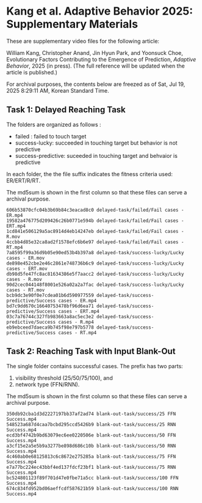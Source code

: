 # Kang et al. Adaptive Behavior 2025: Supplementary Materials

These are supplementary video files for the following article:

William Kang, Christopher Anand, Jin Hyun Park, and Yoonsuck Choe, Evolutionary Factors Contributing to the Emergence of Prediction, *Adaptive Behavior*, 2025 (in press). (The full reference will be updated when the article is published.)

For archival purposes, the contents below are freezed as of Sat, Jul 19, 2025  8:29:11 AM, Korean Standard Time.

## Task 1: Delayed Reaching Task

The folders are organized as follows :
* failed : failed to touch target
* success-lucky: succeeded in touching target but behavior is not predictive
* success-predictive: suceeded in touching target and behvaior is predictive

In each folder, the the file suffix indicates the fitness criteria used: ER/ERT/R/RT.

The md5sum is shown in the first column so that these files can serve a archival purpose.

```
606b53870cfc04b3b69b84c3eacad8c0 delayed-task/failed/Fail cases - ER.mp4
19582a476775d209426c26b0771e594b delayed-task/failed/Fail cases - ERT.mp4
1cd841e506129a5ac8914d4eb14247eb delayed-task/failed/Fail cases - R.mov
4ccbb4d85e32ca8ad2f1578efc6b6e97 delayed-task/failed/Fail cases - RT.mp4
7a8595f99a36d9b05e90ed53b4b397a8 delayed-task/success-lucky/Lucky cases - ER.mov
de898e452cbe2e46c2861e748736b6c9 delayed-task/success-lucky/Lucky cases - ERT.mov
db98d5fe47fc8ac81634386e5f7aacc2 delayed-task/success-lucky/Lucky cases - R.mov
90d2cec044148f8001e526a02a2a7fac delayed-task/success-lucky/Lucky cases - RT.mov
bcb9dc3e90f0e7cdea01b6d590977559 delayed-task/success-predictive/Success cases - ER.mp4
bd7c9dd670c16640753478bf96d6ea71 delayed-task/success-predictive/Success cases - ERT.mp4
03c7a76744c327fb983663a8ac5ec3e2 delayed-task/success-predictive/Success cases - R.mp4
eb9ebceed7daeca9b745f98e797b5778 delayed-task/success-predictive/Success cases - RT.mp4
```

## Task 2: Reaching Task with Input Blank-Out

The single folder contains successful cases. The prefix has two parts: 
1. visibility threshold (25/50/75/100), and 
1. network type (FFN/RNN).

The md5sum is shown in the first column so that these files can serve a archival purpose.

```
350db92cba1d3d2227197bb37af2ad74 blank-out-task/success/25 FFN Success.mp4
548523a687d4caa7bcbd295ccd5426b9 blank-out-task/success/25 RNN Success.mp4
ecd3bf4742b9bd63079ec6ee0220506e blank-out-task/success/50 FFN Success.mp4
a3cf15e2a5e5b9a3277be898d686c10b blank-out-task/success/50 RNN Success.mp4
4c460ab0e68125813c6c8672e275285a blank-out-task/success/75 FFN Success.mp4
e7a77bc224ec43bbf4ed137fdcf23bf1 blank-out-task/success/75 RNN Success.mp4
bc524801123f89f701d47e0fbe71a5cc blank-out-task/success/100 FFN Success.mp4
674c834fd952bd06aeffcdf587621b59 blank-out-task/success/100 RNN Success.mp4
```
